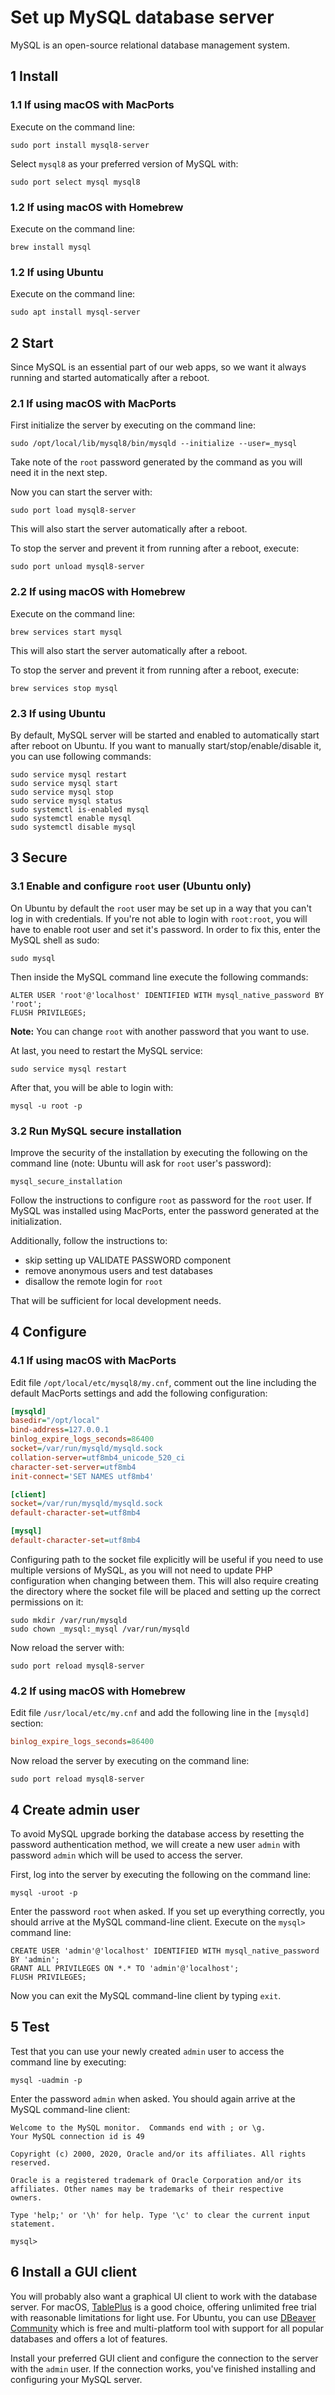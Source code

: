 # Set up MySQL database server

MySQL is an open-source relational database management system.

## 1 Install

### 1.1 If using macOS with MacPorts

Execute on the command line:

```console
sudo port install mysql8-server
```

Select `mysql8` as your preferred version of MySQL with:

```console
sudo port select mysql mysql8
```

### 1.2 If using macOS with Homebrew

Execute on the command line:

```console
brew install mysql
```

### 1.2 If using Ubuntu

Execute on the command line:

```console
sudo apt install mysql-server
```

## 2 Start

Since MySQL is an essential part of our web apps, so we want it always running
and started automatically after a reboot.

### 2.1 If using macOS with MacPorts

First initialize the server by executing on the command line:

```console
sudo /opt/local/lib/mysql8/bin/mysqld --initialize --user=_mysql
```

Take note of the `root` password generated by the command as you will need it in
the next step.

Now you can start the server with:

```console
sudo port load mysql8-server
```

This will also start the server automatically after a reboot.

To stop the server and prevent it from running after a reboot, execute:

```console
sudo port unload mysql8-server
```

### 2.2 If using macOS with Homebrew

Execute on the command line:

```console
brew services start mysql
```

This will also start the server automatically after a reboot.

To stop the server and prevent it from running after a reboot, execute:

```console
brew services stop mysql
```

### 2.3 If using Ubuntu

By default, MySQL server will be started and enabled to automatically
start after reboot on Ubuntu. If you want to manually start/stop/enable/disable
it, you can use following commands:

```console
sudo service mysql restart
sudo service mysql start
sudo service mysql stop
sudo service mysql status
sudo systemctl is-enabled mysql
sudo systemctl enable mysql
sudo systemctl disable mysql
```

## 3 Secure

### 3.1 Enable and configure `root` user (Ubuntu only)

On Ubuntu by default the `root` user may be set up in a way that you can't
log in with credentials. If you're not able to login with `root:root`, you
will have to enable root user and set it's password. In order to fix this, 
enter the MySQL shell as sudo:

```console
sudo mysql
```

Then inside the MySQL command line execute the following commands:

```mysql
ALTER USER 'root'@'localhost' IDENTIFIED WITH mysql_native_password BY 'root';
FLUSH PRIVILEGES;
```

**Note:** You can change `root` with another password that you want to use.

At last, you need to restart the MySQL service:

```console
sudo service mysql restart
```

After that, you will be able to login with:

```console
mysql -u root -p
```

### 3.2 Run MySQL secure installation

Improve the security of the installation by executing the following on the
command line (note: Ubuntu will ask for `root` user's password):

```console
mysql_secure_installation
```

Follow the instructions to configure `root` as password for the `root` user. If
MySQL was installed using MacPorts, enter the password generated at the
initialization.

Additionally, follow the instructions to:

- skip setting up VALIDATE PASSWORD component
- remove anonymous users and test databases
- disallow the remote login for `root`

That will be sufficient for local development needs.

## 4 Configure

### 4.1 If using macOS with MacPorts

Edit file `/opt/local/etc/mysql8/my.cnf`, comment out the line including the
default MacPorts settings and add the following configuration:

```ini
[mysqld]
basedir="/opt/local"
bind-address=127.0.0.1
binlog_expire_logs_seconds=86400
socket=/var/run/mysqld/mysqld.sock
collation-server=utf8mb4_unicode_520_ci
character-set-server=utf8mb4
init-connect='SET NAMES utf8mb4'

[client]
socket=/var/run/mysqld/mysqld.sock
default-character-set=utf8mb4

[mysql]
default-character-set=utf8mb4
```

Configuring path to the socket file explicitly will be useful if you need to
use multiple versions of MySQL, as you will not need to update PHP configuration
when changing between them. This will also require creating the directory where
the socket file will be placed and setting up the correct permissions on it:

```console
sudo mkdir /var/run/mysqld
sudo chown _mysql:_mysql /var/run/mysqld
```

Now reload the server with:

```console
sudo port reload mysql8-server
```

### 4.2 If using macOS with Homebrew

Edit file `/usr/local/etc/my.cnf` and add the following line in the `[mysqld]`
section:

```ini
binlog_expire_logs_seconds=86400
```

Now reload the server by executing on the command line:

```console
sudo port reload mysql8-server
```

## 4 Create admin user

To avoid MySQL upgrade borking the database access by resetting the password
authentication method, we will create a new user `admin` with password `admin`
which will be used to access the server.

First, log into the server by executing the following on the command line:

```console
mysql -uroot -p
```

Enter the password `root` when asked. If you set up everything correctly, you
should arrive at the MySQL command-line client. Execute on the `mysql>` command
line:

```console
CREATE USER 'admin'@'localhost' IDENTIFIED WITH mysql_native_password BY 'admin';
GRANT ALL PRIVILEGES ON *.* TO 'admin'@'localhost';
FLUSH PRIVILEGES;
```

Now you can exit the MySQL command-line client by typing `exit`.

## 5 Test

Test that you can use your newly created `admin` user to access the command line
by executing:

```console
mysql -uadmin -p
```

Enter the password `admin` when asked. You should again arrive at the MySQL
command-line client:

```text
Welcome to the MySQL monitor.  Commands end with ; or \g.
Your MySQL connection id is 49

Copyright (c) 2000, 2020, Oracle and/or its affiliates. All rights reserved.

Oracle is a registered trademark of Oracle Corporation and/or its
affiliates. Other names may be trademarks of their respective
owners.

Type 'help;' or '\h' for help. Type '\c' to clear the current input statement.

mysql>
```

## 6 Install a GUI client

You will probably also want a graphical UI client to work with the database
server.  For macOS, [TablePlus](https://tableplus.com/) is a good choice,
offering unlimited free trial with reasonable limitations for light use. For
Ubuntu, you can use [DBeaver Community](https://dbeaver.io/) which is free and
multi-platform tool with support for all popular databases and offers a lot of
features.

Install your preferred GUI client and configure the connection to the server
with the `admin` user. If the connection works, you've finished installing and
configuring your MySQL server.
